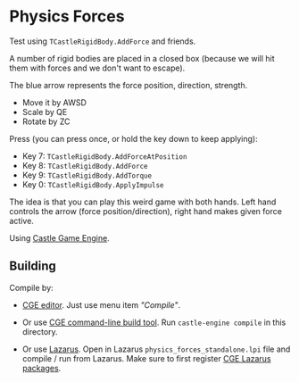 # Physics Forces

Test using `TCastleRigidBody.AddForce` and friends.

A number of rigid bodies are placed in a closed box (because we will hit them with forces and we don't want to escape).

The blue arrow represents the force position, direction, strength.

- Move it by AWSD
- Scale by QE
- Rotate by ZC

Press (you can press once, or hold the key down to keep applying):

- Key 7: `TCastleRigidBody.AddForceAtPosition`
- Key 8: `TCastleRigidBody.AddForce`
- Key 9: `TCastleRigidBody.AddTorque`
- Key 0: `TCastleRigidBody.ApplyImpulse`

The idea is that you can play this weird game with both hands. Left hand controls the arrow (force position/direction), right hand makes given force active.

Using [Castle Game Engine](https://castle-engine.io/).

## Building

Compile by:

- [CGE editor](https://castle-engine.io/manual_editor.php). Just use menu item _"Compile"_.

- Or use [CGE command-line build tool](https://castle-engine.io/build_tool). Run `castle-engine compile` in this directory.

- Or use [Lazarus](https://www.lazarus-ide.org/). Open in Lazarus `physics_forces_standalone.lpi` file and compile / run from Lazarus. Make sure to first register [CGE Lazarus packages](https://castle-engine.io/documentation.php).
